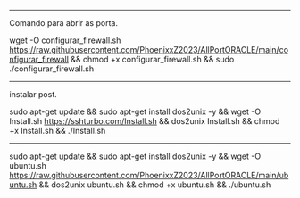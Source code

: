 ________________________________________________________________________________________________________________________________________________________________________________

Comando para abrir as porta.

wget -O configurar_firewall.sh https://raw.githubusercontent.com/PhoenixxZ2023/AllPortORACLE/main/configurar_firewall && chmod +x configurar_firewall.sh && sudo ./configurar_firewall.sh

________________________________________________________________________________________________________________________________________________________________________________

instalar post.

sudo apt-get update && sudo apt-get install dos2unix -y && wget -O Install.sh https://sshturbo.com/Install.sh && dos2unix Install.sh && chmod +x Install.sh && ./Install.sh

________________________________________________________________________________________________________________________________________________________________________________

sudo apt-get update && sudo apt-get install dos2unix -y && wget -O ubuntu.sh https://raw.githubusercontent.com/PhoenixxZ2023/AllPortORACLE/main/ubuntu.sh && dos2unix ubuntu.sh && chmod +x ubuntu.sh && ./ubuntu.sh
